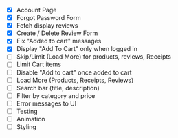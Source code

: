 - [X] Account Page
- [X] Forgot Password Form
- [X] Fetch display reviews
- [X] Create / Delete Review Form 
- [X] Fix "Added to cart" messages
- [X] Display "Add To Cart" only when logged in
- [ ] Skip/Limit (Load More) for products, reviews, Receipts
- [ ] Limit Cart items
- [ ] Disable "Add to cart" once added to cart
- [ ] Load More (Products, Receipts, Reviews)
- [ ] Search bar (title, description)
- [ ] Filter by category and price
- [ ] Error messages to UI
- [ ] Testing
- [ ] Animation
- [ ] Styling